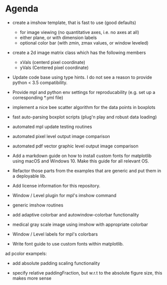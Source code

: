 # Agenda

* create a imshow template, that is fast to use (good defaults)
    * for image viewing (no quantitative axes, i.e. no axes at all)
    * either plane, or with dimension labels
    * optional color bar (with zmin, zmax values, or window leveled)

* create a 2d image matrix class which has the following members
    * xVals (centerd pixel coordinate)
    * yVals (Centered pixel coordinate)

* Update code base using type hints. I do not see a reason to provide python < 3.5 compatibility.

* Provide mpl and python env settings for reproducability (e.g. set up a corresponding *.yml file)

* implement a nice bee scatter algorithm for the data points in 
boxplots

* fast auto-parsing boxplot scripts (plug'n play and robust data loading)

* automated mpl update testing routines

* automated pixel level output image comparison

* automated pdf vector graphic level output image comparison

* Add a markdown guide on how to install custom fonts for matplotlib using macOS and Windows 10. Make this guide for all relevant OS.

* Refactor those parts from the examples that are generic and put them in a deployable lib.

* Add license information for this repository.

* Window / Level plugin for mpl's imshow command

* generic imshow routines

* add adaptive colorbar and autowindow-colorbar functionality

* medical gray scale image using imshow with appropriate colorbar

* Window / Level labels for mpl's colorbars

* Write font guide to use custom fonts within matplotlib.

ad pcolor exampels:
* add absolute padding scaling functionality

* specify relative paddingFraction, but w.r.t to the absolute figure size, this makes
more sense
